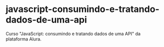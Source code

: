 # javascript-consumindo-e-tratando-dados-de-uma-api
Curso "JavaScript: consumindo e tratando dados de uma API" da plataforma Alura.
